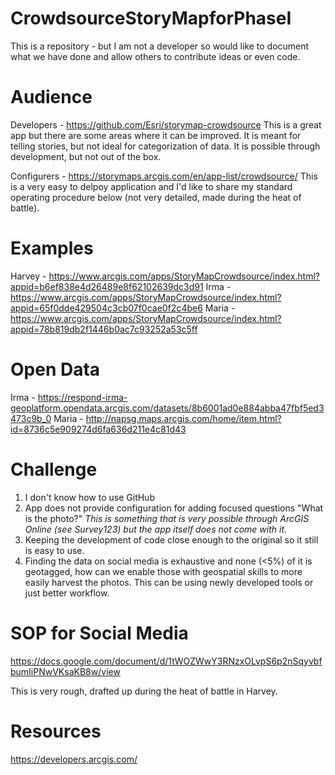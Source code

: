 # CrowdsourceStoryMapforPhaseI
This is a repository - but I am not a developer so would like to document what we have done and allow others to contribute ideas or even code. 


# Audience
Developers - https://github.com/Esri/storymap-crowdsource
This is a great app but there are some areas where it can be improved. It is meant for telling stories, but not ideal for categorization of data. It is possible through development, but not out of the box. 

Configurers - https://storymaps.arcgis.com/en/app-list/crowdsource/
This is a very easy to delpoy application and I'd like to share my standard operating procedure below (not very detailed, made during the heat of battle). 

# Examples
Harvey - https://www.arcgis.com/apps/StoryMapCrowdsource/index.html?appid=b6ef838e4d26489e8f62102639dc3d91
Irma - https://www.arcgis.com/apps/StoryMapCrowdsource/index.html?appid=65f0dde429504c3cb07f0cae0f2c4be6
Maria - https://www.arcgis.com/apps/StoryMapCrowdsource/index.html?appid=78b819db2f1446b0ac7c93252a53c5ff

# Open Data
Irma - https://respond-irma-geoplatform.opendata.arcgis.com/datasets/8b6001ad0e884abba47fbf5ed3473c9b_0
Maria - http://napsg.maps.arcgis.com/home/item.html?id=8736c5e909274d6fa636d211e4c81d43

# Challenge

1) I don't know how to use GitHub
2) App does not provide configuration for adding focused questions "What is the photo?" 
*This is something that is very possible through ArcGIS Online (see Survey123) but the app itself does not come with it.*
3) Keeping the development of code close enough to the original so it still is easy to use. 
4) Finding the data on social media is exhaustive and none (<5%) of it is geotagged, how can we enable those with geospatial skills to more easily harvest the photos. This can be using newly developed tools or just better workflow.

# SOP for Social Media
https://docs.google.com/document/d/1tWOZWwY3RNzxOLvpS6p2nSqyvbfbumIiPNwVKsaKB8w/view 

This is very rough, drafted up during the heat of battle in Harvey.

# Resources
https://developers.arcgis.com/



